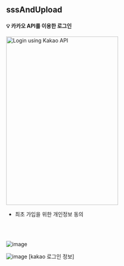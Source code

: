 ## sssAndUpload


#### 💡 카카오 API를 이용한 로그인

<img src="https://github.com/ohyo555/sssAndUpload_2024_05/assets/153146836/6a5d2b80-2fd0-49bb-ad29-1c5ee7e07c17" alt="Login using Kakao API" width="300" height="450">

- 최초 가입을 위한 개인정보 동의

<br>
<br>

![image](https://github.com/ohyo555/sssAndUpload_2024_05/assets/153146836/2b29a064-d06f-4da1-b6d3-9498bfd4084b)

![image](https://github.com/ohyo555/sssAndUpload_2024_05/assets/153146836/1787e53f-70a2-4031-8577-32ac6ca0b57c) [kakao 로그인 정보]
